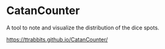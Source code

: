# CatanCounter

A tool to note and visualize the distribution of the dice spots.

https://ttrabbits.github.io/CatanCounter/